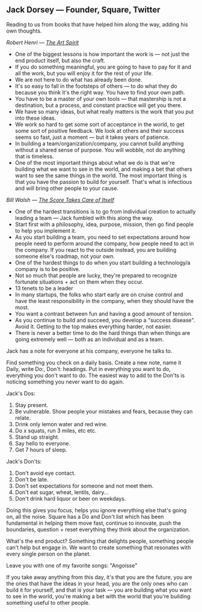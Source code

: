 ## Jack Dorsey — Founder, Square, Twitter

Reading to us from books that have helped him along the way, adding his own thoughts.

_Robert Henri — [The Art Spirit](http://www.amazon.com/dp/0465002633)_

* One of the biggest lessons is how important the work is — not just the end product itself, but also the craft.
* If you do something meaningful, you are going to have to pay for it and all the work, but you will enjoy it for the rest of your life.
* We are not here to do what has already been done.
* It's so easy to fall in the footsteps of others — to do what they do because you think it's the right way. You have to find your own path.
* You have to be a master of your own tools — that mastership is not a destination, but a process, and constant practice will get you there.
* We have so many ideas, but what really matters is the work that you put into these ideas.
* We work so hard to get some sort of acceptance in the world, to get some sort of positive feedback. We look at others and their success seems so fast, just a moment — but it takes years of patience.
* In building a team/organization/company, you cannot build anything without a shared sense of purpose. You will wobble, not do anything that is timeless.
* One of the most important things about what we do is that we're building what we want to see in the world, and making a bet that others want to see the same things in the world. The most important thing is that you have the passion to build for yourself. That's what is infectious and will bring other people to your cause.

_Bill Walsh — [The Score Takes Care of Itself](http://www.amazon.com/dp/1591843472)_

* One of the hardest transitions is to go from individual creation to actually leading a team — Jack fumbled with this along the way.
* Start first with a philosophy, idea, purpose, mission, then go find people to help you implement it.
* As you start building a team, you need to set expectations around how people need to perform around the company, how people need to act in the company. If you react to the outside instead, you are building someone else's roadmap, not your own.
* One of the hardest things to do when you start building a technology/a company is to be positive.
* Not so much that people are lucky, they're prepared to recognize fortunate situations + act on them when they occur.
* 13 tenets to be a leader
* In many startups, the folks who start early are on cruise control and have the least responsibility in the company, when they should have the most.
* You want a contrast between fun and having a good amount of tension.
* As you continue to build and succeed, you develop a "success disease". Avoid it. Getting to the top makes everything harder, not easier.
* There is never a better time to do the hard things than when things are going extremely well — both as an individual and as a team.

Jack has a note for everyone at his company, everyone he talks to.

Find something you check on a daily basis. Create a new note, name it Daily, write Do:, Don't: headings. Put in everything you want to do, everything you don't want to do. The easiest way to add to the Don'ts is noticing something you never want to do again.

Jack's Dos:

1. Stay present.
2. Be vulnerable. Show people your mistakes and fears, because they can relate.
3. Drink only lemon water and red wine.
4. Do x squats, run 3 miles, etc etc.
5. Stand up straight.
6. Say hello to everyone.
7. Get 7 hours of sleep.

Jack's Don'ts:

1. Don't avoid eye contact.
2. Don't be late.
3. Don't set expectations for someone and not meet them.
4. Don't eat sugar, wheat, lentils, dairy...
5. Don't drink hard liquor or beer on weekdays.

Doing this gives you focus, helps you ignore everything else that's going on, all the noise. Square has a Do and Don't list which has been fundamental in helping them move fast, continue to innovate, push the boundaries, question + reset everything they think about the organization.

What's the end product? Something that delights people, something people can't help but engage in. We want to create something that resonates with every single person on the planet.

Leave you with one of my favorite songs: "Angoisse"

If you take away anything from this day, it's that you are the future, you are the ones that have the ideas in your head, you are the only ones who can build it for yourself, and that is your task — you are building what you want to see in the world, you're making a bet with the world that you're building something useful to other people.
